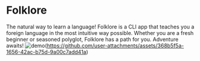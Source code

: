 # Folklore
The natural way to learn a language! Folklore is a CLI app that teaches you a foreign language in the most intuitive way possible. Whether you are a fresh beginner or seasoned polyglot, Folklore has a path for you. Adventure awaits!
![demo](https://github.com/user-attachments/assets/72fb5f9f-fad2-4877-9b4a-a2aae20c37fa)(https://github.com/user-attachments/assets/368b5f5a-1656-42ac-b75d-9a00c7add41a)
